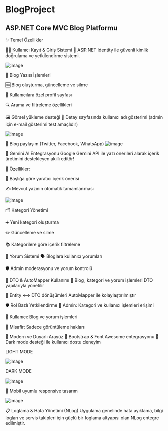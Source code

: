 # BlogProject 
## ASP.NET Core MVC Blog Platformu

✨ Temel Özellikler

🧑‍💻 Kullanıcı Kayıt & Giriş Sistemi
🔐 ASP.NET Identity ile güvenli kimlik doğrulama ve yetkilendirme sistemi.

![image](https://github.com/user-attachments/assets/419b2c87-b1f7-45e1-a6b4-eed41e7c8a1e)

📝 Blog Yazısı İşlemleri

🆕 Blog oluşturma, güncelleme ve silme

👤 Kullanıcılara özel profil sayfası

🔍 Arama ve filtreleme özellikleri

🖼️ Görsel yükleme desteği
📄 Detay sayfasında kullanıcı adı gösterimi (admin için e-mail gösterimi test amaçlıdır)

![image](https://github.com/user-attachments/assets/b7a3fd8f-e36a-4977-8369-3e17cb64b9cf)

🔗 Blog paylaşım (Twitter, Facebook, WhatsApp)
![image](https://github.com/user-attachments/assets/41b0abba-d0ed-4a5f-9200-fa94f78b65df)


🤖 Gemini AI Entegrasyonu
Google Gemini API ile yazı önerileri alarak içerik üretimini destekleyen akıllı editör!

🎯 Özellikler:

🧠 Başlığa göre yaratıcı içerik önerisi

✍️ Mevcut yazının otomatik tamamlanması

![image](https://github.com/user-attachments/assets/bd1f0d6b-2531-4ecd-ae33-881dea41a112)


🗂️ Kategori Yönetimi

➕ Yeni kategori oluşturma

✏️ Güncelleme ve silme

📚 Kategorilere göre içerik filtreleme

💬 Yorum Sistemi
🗣️ Bloglara kullanıcı yorumları

🛡️ Admin moderasyonu ve yorum kontrolü

🧱 DTO & AutoMapper Kullanımı
🧩 Blog, kategori ve yorum işlemleri DTO yapılarıyla yönetilir

🔄 Entity <--> DTO dönüşümleri AutoMapper ile kolaylaştırılmıştır


🛡️ Rol Bazlı Yetkilendirme
👑 Admin: Kategori ve kullanıcı işlemleri erişimi

👤 Kullanıcı: Blog ve yorum işlemleri

👀 Misafir: Sadece görüntüleme hakları


🎨 Modern ve Duyarlı Arayüz
💎 Bootstrap & Font Awesome entegrasyonu
🌙 Dark mode desteği ile kullanıcı dostu deneyim

LIGHT MODE

![image](https://github.com/user-attachments/assets/e06d9423-fa3e-4ced-ad9c-94e5fbb4d849)

DARK MODE

![image](https://github.com/user-attachments/assets/93a15e6b-0c0e-4f58-9136-762f9abec60a)

📱 Mobil uyumlu responsive tasarım

![image](https://github.com/user-attachments/assets/5c31c08b-5522-4fe0-b582-72861422cd78)

📋 Loglama & Hata Yönetimi (NLog)
Uygulama genelinde hata ayıklama, bilgi logları ve servis takipleri için güçlü bir loglama altyapısı olan NLog entegre edilmiştir.





